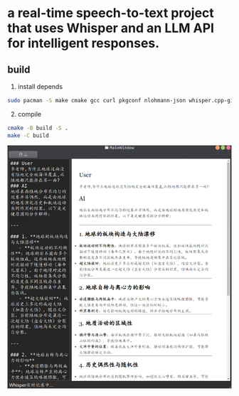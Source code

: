 # a real-time speech-to-text project that uses Whisper and an LLM API for intelligent responses.

## build

1. install depends
```bash
sudo pacman -S make cmake gcc curl pkgconf nlohmann-json whisper.cpp-git cli11 qt6-base stb
```

2. compile
```bash
cmake -B build -S .
make -C build
```

![speakflow](https://github.com/xiaohuirong/images/raw/main/speakflow/ui.png?raw=true)
